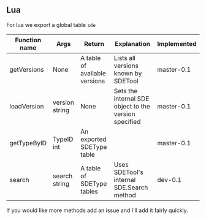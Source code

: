 ## Lua

For lua we export a global table `sde`

| Function name 	| Args           	| Return                        	| Explanation                                           	| Implemented	|
|---------------	|----------------	|-------------------------------	|-------------------------------------------------------	|------------	|
| getVersions   	| None           	| A table of available versions 	| Lists all versions known by SDETool                   	| master-0.1 	|
| loadVersion   	| version string 	| None                          	| Sets the internal SDE object to the version specified 	| master-0.1 	|
| getTypeByID   	| TypeID int     	| An exported SDEType table     	|                                                       	| master-0.1 	|
| search        	| search string 	| A table of SDEType tables     	| Uses SDETool's internal SDE.Search method             	| dev-0.1		|

If you would like more methods add an issue and I'll add it fairly quickly.